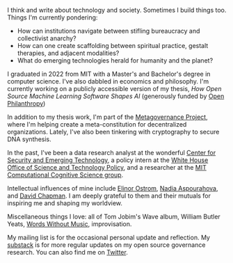I think and write about technology and society. Sometimes I build things too. Things I'm currently pondering:
- How can institutions navigate between stifling bureaucracy and collectivist anarchy?
- How can one create scaffolding between spiritual practice, gestalt therapies, and adjacent modalities?
- What do emerging technologies herald for humanity and the planet?

I graduated in 2022 from MIT with a Master's and Bachelor's degree in computer science. I've also dabbled in economics and philosophy. I'm currently working on a publicly accessible version of my thesis, *How Open Source Machine Learning Software Shapes AI* (generously funded by [Open Philanthropy](https://www.openphilanthropy.org))

In addition to my thesis work, I'm part of the [Metagovernance Project](https://metagov.org/), where I'm helping create a meta-constitution for decentralized organizations. Lately, I've also been tinkering with cryptography to secure DNA synthesis.

In the past, I've been a data research analyst at the wonderful [Center for Security and Emerging Technology](https://cset.georgetown.edu/), a policy intern at the [White House Office of Science and Technology Policy](https://www.whitehouse.gov/ostp/), and a researcher at the [MIT Computational Cognitive Science group](https://cocosci.mit.edu/).

Intellectual influences of mine include [Elinor Ostrom](https://en.wikipedia.org/wiki/Elinor_Ostrom), [Nadia Aspourahova](https://nadia.xyz), and [David Chapman](https://meaningness.com/about-my-sites). I am deeply grateful to them and their mutuals for inspiring me and shaping my worldview.

Miscellaneous things I love: all of Tom Jobim's Wave album, William Butler Yeats, [Words Without Music](https://www.amazon.com/Words-Without-Music-Philip-Glass/dp/1631491431), improvisation.

My mailing list is for the occasional personal update and reflection. My [substack](https://maxlangenkamp.substack.com/) is for more regular updates on my open source governance research. You can also find me on [Twitter](https://twitter.com/mslkmp).
